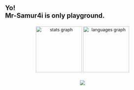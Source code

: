 <h2 align="left">Yo!<br>Mr-Samur4i is only playground.</h2>

###

<div align="center">
  <img src="https://github-readme-stats.vercel.app/api?username=mr-samur4i&hide_title=false&hide_rank=false&show_icons=true&include_all_commits=true&count_private=true&disable_animations=false&theme=codeSTACKr&locale=en&hide_border=false" height="150" alt="stats graph"  />
  <img src="https://github-readme-stats.vercel.app/api/top-langs/?username=mr-samur4i&locale=en&hide_title=false&layout=compact&card_width=320&langs_count=5&theme=codeSTACKr&hide_border=false" height="150" alt="languages graph"  />
</div>

###

<div align="center">
  <img src="https://visitor-badge.laobi.icu/badge?page_id=MR-SAMUR4I/MR-SAMUR4I"  />
</div>

###
